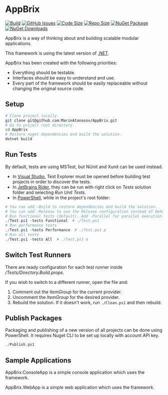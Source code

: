 # AppBrix
[![Build](https://github.com/MarinAtanasov/AppBrix/actions/workflows/build.yml/badge.svg)](https://github.com/MarinAtanasov/AppBrix/actions/workflows/build.yml)
[![GitHub Issues](https://img.shields.io/github/issues/MarinAtanasov/AppBrix.svg?style=flat&logo=github&label=Issues)](https://github.com/MarinAtanasov/AppBrix/issues)
[![Code Size](https://img.shields.io/github/languages/code-size/MarinAtanasov/AppBrix.svg?style=flat&logo=github&label=Code)](https://github.com/MarinAtanasov/AppBrix)
[![Repo Size](https://img.shields.io/github/repo-size/MarinAtanasov/AppBrix.svg?style=flat&logo=github&label=Repo)](https://github.com/MarinAtanasov/AppBrix)
[![NuGet Package](https://img.shields.io/nuget/v/AppBrix.svg?style=flat&logo=nuget&color=success&label=Nuget)](https://www.nuget.org/packages?q=Owner%3Amarin.atanasov.bg+Tags%3AAppBrix)
[![NuGet Downloads](https://img.shields.io/nuget/dt/AppBrix.svg?style=flat&logo=nuget&label=Downloads)](https://www.nuget.org/packages?q=Owner%3Amarin.atanasov.bg+Tags%3AAppBrix)

AppBrix is a way of thinking about and building scalable modular applications.

This framework is using the latest version of [.NET](https://dotnet.microsoft.com/download).

AppBrix has been created with the following priorities:
* Everything should be testable.
* Interfaces should be easy to understand and use.
* Every part of the framework should be easily replaceable without changing the original source code.

## Setup
```Bash
# Clone project locally.
git clone git@github.com:MarinAtanasov/AppBrix.git
# Go to project root directory.
cd AppBrix
# Restore nuget dependencies and build the solution.
dotnet build
```

## Run Tests
By default, tests are using MSTest, but NUnit and Xunit can be used instead.
* In [Visual Studio](https://visualstudio.microsoft.com/), Test Explorer must be opened before building test projects in order to discover the tests.
* In [JetBrains Rider](https://www.jetbrains.com/rider/), they can be run with right click on *Tests* solution folder and selecting *Run Unit Tests*.
* In [PowerShell](https://github.com/PowerShell/PowerShell), while in the project's root folder:
```Powershell
# You can add -Build to restore dependencies and build the solution.
# You can add -Release to use the Release configuration instead of Debug.
# Run functional tests (default). Add -Parallel for parallel execution.
./Test.ps1 -tests Functional  # ./Test.ps1
# Run performance tests
./Test.ps1 -tests Performance  # ./Test.ps1 p
# Run all tests
./Test.ps1 -tests All  # ./Test.ps1 a
```

## Switch Test Runners
There are ready configuration for each test runner inside _/Tests/Directory.Build.props_.

If you wish to switch to a different runner, open the file and:
1. Comment out the _ItemGroup_ for the current provider.
2. Uncomment the _ItemGroup_ for the desired provider.
3. Rebuild the solution. If it doesn't work, run `./Clean.ps1` and then rebuild.

## Publish Packages
Packaging and publishing of a new version of all projects can be done using PowerShell.
It requires Nuget CLI to be set up locally with account API key.
```Powershell
./Publish.ps1
```

## Sample Applications
AppBrix.ConsoleApp is a simple console application which uses the framework.

AppBrix.WebApp is a simple web application which uses the framework.
